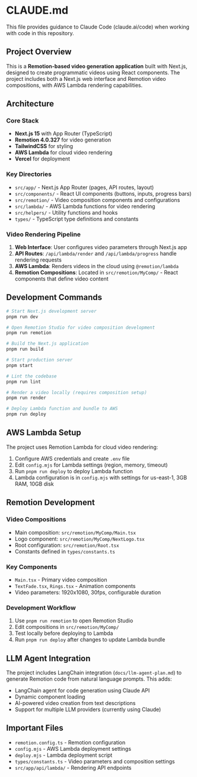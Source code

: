 # CLAUDE.md

This file provides guidance to Claude Code (claude.ai/code) when working with code in this repository.

## Project Overview

This is a **Remotion-based video generation application** built with Next.js, designed to create programmatic videos using React components. The project includes both a Next.js web interface and Remotion video compositions, with AWS Lambda rendering capabilities.

## Architecture

### Core Stack
- **Next.js 15** with App Router (TypeScript)
- **Remotion 4.0.327** for video generation
- **TailwindCSS** for styling
- **AWS Lambda** for cloud video rendering
- **Vercel** for deployment

### Key Directories
- `src/app/` - Next.js App Router (pages, API routes, layout)
- `src/components/` - React UI components (buttons, inputs, progress bars)
- `src/remotion/` - Video composition components and configurations
- `src/lambda/` - AWS Lambda functions for video rendering
- `src/helpers/` - Utility functions and hooks
- `types/` - TypeScript type definitions and constants

### Video Rendering Pipeline
1. **Web Interface**: User configures video parameters through Next.js app
2. **API Routes**: `/api/lambda/render` and `/api/lambda/progress` handle rendering requests
3. **AWS Lambda**: Renders videos in the cloud using `@remotion/lambda`
4. **Remotion Compositions**: Located in `src/remotion/MyComp/` - React components that define video content

## Development Commands

```bash
# Start Next.js development server
pnpm run dev

# Open Remotion Studio for video composition development
pnpm run remotion

# Build the Next.js application
pnpm run build

# Start production server
pnpm start

# Lint the codebase
pnpm run lint

# Render a video locally (requires composition setup)
pnpm run render

# Deploy Lambda function and bundle to AWS
pnpm run deploy
```

## AWS Lambda Setup

The project uses Remotion Lambda for cloud video rendering:

1. Configure AWS credentials and create `.env` file
2. Edit `config.mjs` for Lambda settings (region, memory, timeout)
3. Run `pnpm run deploy` to deploy Lambda function
4. Lambda configuration is in `config.mjs` with settings for us-east-1, 3GB RAM, 10GB disk

## Remotion Development

### Video Compositions
- Main composition: `src/remotion/MyComp/Main.tsx`
- Logo component: `src/remotion/MyComp/NextLogo.tsx` 
- Root configuration: `src/remotion/Root.tsx`
- Constants defined in `types/constants.ts`

### Key Components
- `Main.tsx` - Primary video composition
- `TextFade.tsx`, `Rings.tsx` - Animation components
- Video parameters: 1920x1080, 30fps, configurable duration

### Development Workflow
1. Use `pnpm run remotion` to open Remotion Studio
2. Edit compositions in `src/remotion/MyComp/`
3. Test locally before deploying to Lambda
4. Run `pnpm run deploy` after changes to update Lambda bundle

## LLM Agent Integration

The project includes LangChain integration (`docs/llm-agent-plan.md`) to generate Remotion code from natural language prompts. This adds:
- LangChain agent for code generation using Claude API
- Dynamic component loading
- AI-powered video creation from text descriptions
- Support for multiple LLM providers (currently using Claude)

## Important Files

- `remotion.config.ts` - Remotion configuration
- `config.mjs` - AWS Lambda deployment settings  
- `deploy.mjs` - Lambda deployment script
- `types/constants.ts` - Video parameters and composition settings
- `src/app/api/lambda/` - Rendering API endpoints

